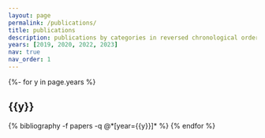 ```yaml
---
layout: page
permalink: /publications/
title: publications
description: publications by categories in reversed chronological order. generated by jekyll-scholar.
years: [2019, 2020, 2022, 2023]
nav: true
nav_order: 1
---
```

<!-- _pages/publications.md -->
<div class="publications">

{%- for y in page.years %}
  <h2 class="year">{{y}}</h2>
  {% bibliography -f papers -q @*[year={{y}}]* %}
{% endfor %}

</div>
